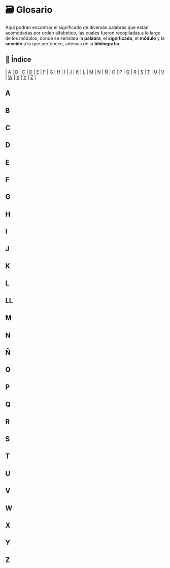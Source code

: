 # 🗃️ Glosario

Aquí podran encontrar el significado de diversas palabras que estan acomodadas por orden alfabetico, las cuales fueron recopiladas a lo largo de los módulos, donde se señalara la **palabra**, el **significado**, el **módulo** y la **sección** a la que pertenece, ademas de la **bibliografía**.

## 📑 Índice
| [A](#a) | [B](#b) | [C](#c) | [D](#d) | [E](#e) | [F](#f) | [G](#g) | [H](#h) | [I](#i) 
| [J](#j) | [K](#k) | [L](#l) | [M](#m) | [N](#n) | [Ñ](#ñ) | [O](#o) | [P](#p) | [Q](#q) 
| [R](#r) | [S](#s) | [T](#t) | [U](#u) | [V](#v) | [W](#w) | [X](#x) | [Y](#y) | [Z](#z) |

## A
## B
## C
## D
## E
## F
## G
## H
## I
## J
## K
## L
## LL
## M
## N
## Ñ
## O
## P
## Q
## R
## S
## T
## U
## V
## W
## X
## Y
## Z
